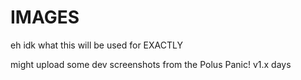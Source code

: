 # IMAGES
eh idk what this will be used for EXACTLY

might upload some dev screenshots from the Polus Panic! v1.x days

